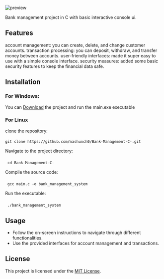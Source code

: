 ![preview](https://github.com/nashunch0/Bank-Management-C-/blob/master/.vscode/preview.png?raw=true)

  Bank management project in C with basic interactive console ui.
## Features
account management: you can create, delete, and change customer accounts.
    transaction processing: you can deposit, withdraw, and transfer money between accounts.
    user-friendly interfaces: made it super easy to use with a simple console interface.
    security measures: added some basic security features to keep the financial data safe.
## Installation
### For Windows:
You can [Download](https://github.com/nashunch0/Bank-Management-C-/archive/refs/heads/master.zip) the project and run the main.exe executable
### For Linux
 clone the repository:
 ####
    git clone https://github.com/nashunch0/Bank-Management-C-.git
   
   Navigate to the project directory: 
 ###
     cd Bank-Management-C-
   Compile the source code: 
   ###
     gcc main.c -o bank_management_system
   Run the executable: 
   ###
     ./bank_management_system

## Usage
- Follow the on-screen instructions to navigate through different functionalities.
- Use the provided interfaces for account management and transactions.
## License
This project is licensed under the [MIT License](https://opensource.org/licenses/MIT).
